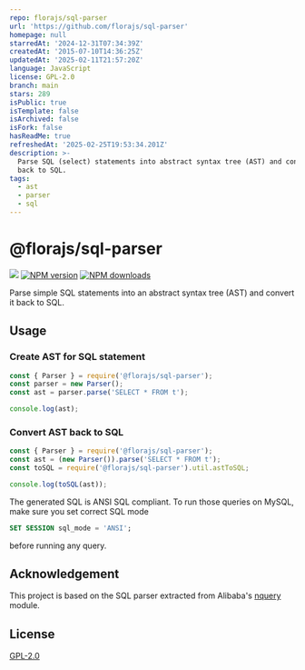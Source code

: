 ```yaml
---
repo: florajs/sql-parser
url: 'https://github.com/florajs/sql-parser'
homepage: null
starredAt: '2024-12-31T07:34:39Z'
createdAt: '2015-07-10T14:36:25Z'
updatedAt: '2025-02-11T21:57:20Z'
language: JavaScript
license: GPL-2.0
branch: main
stars: 289
isPublic: true
isTemplate: false
isArchived: false
isFork: false
hasReadMe: true
refreshedAt: '2025-02-25T19:53:34.201Z'
description: >-
  Parse SQL (select) statements into abstract syntax tree (AST) and convert ASTs
  back to SQL.
tags:
  - ast
  - parser
  - sql
---
```


# @florajs/sql-parser

![](https://github.com/florajs/sql-parser/workflows/ci/badge.svg)
[![NPM version](https://img.shields.io/npm/v/@florajs/sql-parser.svg?style=flat)](https://www.npmjs.com/package/@florajs/sql-parser)
[![NPM downloads](https://img.shields.io/npm/dm/@florajs/sql-parser.svg?style=flat)](https://www.npmjs.com/package/@florajs/sql-parser)

Parse simple SQL statements into an abstract syntax tree (AST) and convert it back to SQL.

## Usage

### Create AST for SQL statement

```javascript
const { Parser } = require('@florajs/sql-parser');
const parser = new Parser();
const ast = parser.parse('SELECT * FROM t');

console.log(ast);
```

### Convert AST back to SQL

```javascript
const { Parser } = require('@florajs/sql-parser');
const ast = (new Parser()).parse('SELECT * FROM t');
const toSQL = require('@florajs/sql-parser').util.astToSQL;

console.log(toSQL(ast));
```

The generated SQL is ANSI SQL compliant. To run those queries on MySQL, make sure you set correct SQL mode

```sql
SET SESSION sql_mode = 'ANSI';
```

before running any query.

## Acknowledgement

This project is based on the SQL parser extracted from Alibaba's [nquery](https://github.com/alibaba/nquery) module.  

## License

[GPL-2.0](LICENSE)
